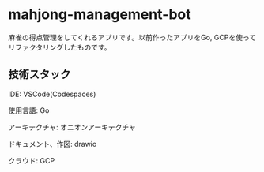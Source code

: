 # mahjong-management-bot
麻雀の得点管理をしてくれるアプリです。以前作ったアプリをGo, GCPを使ってリファクタリングしたものです。

## 技術スタック
IDE: VSCode(Codespaces)

使用言語: Go

アーキテクチャ: オニオンアーキテクチャ

ドキュメント、作図: drawio

クラウド: GCP
